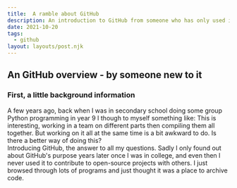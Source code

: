 ```yaml
---
title:  A ramble about GitHub
description: An introduction to GitHub from someone who has only used it for a month
date: 2021-10-20
tags:
  - github
layout: layouts/post.njk
---
```



## An GitHub overview - by someone new to it

### First, a little background information

A few years ago, back when I was in secondary school doing some group Python programming in year 9 I though to myself something like: This is interesting, working in a team on different parts then compiling them all together. But working on it all at the same time is a bit awkward to do. Is there a better way of doing this?  
Introducing GitHub, the answer to all my questions. Sadly I only found out about GitHub's purpose years later once I was in college, and even then I never used it to contribute to open-source projects with others. I just browsed through lots of programs and just thought it was a place to archive code.
